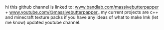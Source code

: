 hi this github channel is linked to: www.bandlab.com/massivebutterpapper + www.youtube.com/@massivebutterpapper_
my current projects are c++ and minecraft texture packs
if you have any ideas of what to make lmk (let me know)
updated youtube channel.
